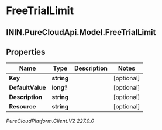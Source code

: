 # FreeTrialLimit

## ININ.PureCloudApi.Model.FreeTrialLimit

## Properties

|Name | Type | Description | Notes|
|------------ | ------------- | ------------- | -------------|
| **Key** | **string** |  | [optional] |
| **DefaultValue** | **long?** |  | [optional] |
| **Description** | **string** |  | [optional] |
| **Resource** | **string** |  | [optional] |



_PureCloudPlatform.Client.V2 227.0.0_
